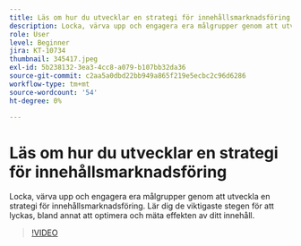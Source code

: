 ```yaml
---
title: Läs om hur du utvecklar en strategi för innehållsmarknadsföring
description: Locka, värva upp och engagera era målgrupper genom att utveckla en strategi för innehållsmarknadsföring.
role: User
level: Beginner
jira: KT-10734
thumbnail: 345417.jpeg
exl-id: 5b238132-3ea3-4cc8-a079-b107bb32da36
source-git-commit: c2aa5a0dbd22bb949a865f219e5ecbc2c96d6286
workflow-type: tm+mt
source-wordcount: '54'
ht-degree: 0%

---
```


# Läs om hur du utvecklar en strategi för innehållsmarknadsföring

Locka, värva upp och engagera era målgrupper genom att utveckla en strategi för innehållsmarknadsföring. Lär dig de viktigaste stegen för att lyckas, bland annat att optimera och mäta effekten av ditt innehåll.

>[!VIDEO](https://video.tv.adobe.com/v/345417/?quality=12&learn=on)
